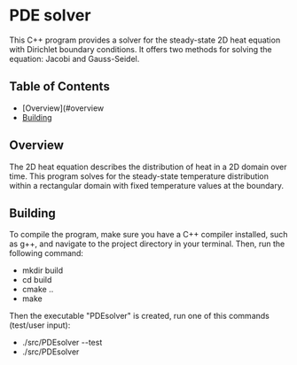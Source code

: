 # PDE solver

This C++ program provides a solver for the steady-state 2D heat equation with Dirichlet boundary conditions. It offers two methods for solving the equation: Jacobi and Gauss-Seidel.

## Table of Contents

- [Overview](#overview
- [Building](#building)

## Overview

The 2D heat equation describes the distribution of heat in a 2D domain over time. This program solves for the steady-state temperature distribution within a rectangular domain with fixed temperature values at the boundary.

## Building

To compile the program, make sure you have a C++ compiler installed, such as g++, and navigate to the project directory in your terminal. Then, run the following command:

- mkdir build
- cd build
- cmake ..
- make

Then the executable "PDEsolver" is created, run one of this commands (test/user input):

- ./src/PDEsolver --test
- ./src/PDEsolver
